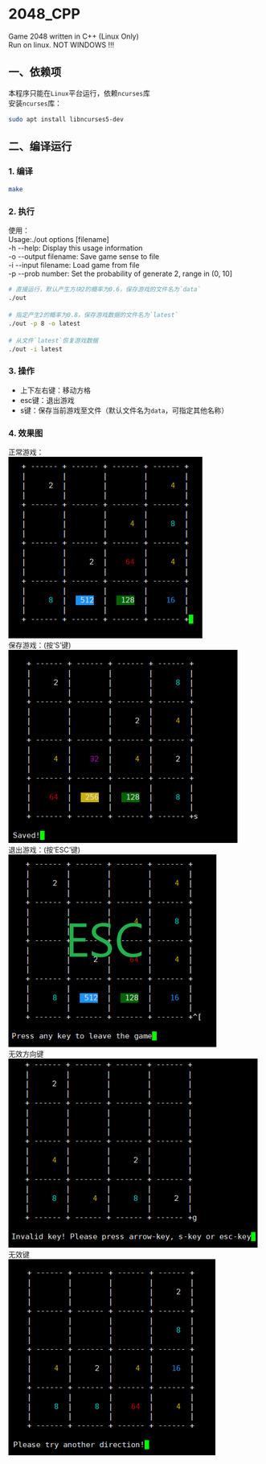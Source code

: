 # 2048_CPP
Game 2048 written in C++ (Linux Only)  
Run on linux. NOT WINDOWS !!!  

## 一、依赖项
本程序只能在`Linux`平台运行，依赖`ncurses`库  
安装`ncurses`库：
```bash
sudo apt install libncurses5-dev
```

## 二、编译运行
### 1. 编译
```bash
make
```

### 2. 执行
使用：  
Usage:./out options [filename]  
	-h --help: Display this usage information   
	-o --output filename: Save game sense to file  
	-i --input filename: Load game from file  
	-p --prob number: Set the probability of generate 2, range in (0, 10]   
```bash
# 直接运行，默认产生方块2的概率为0.6，保存游戏的文件名为`data`
./out

# 指定产生2的概率为0.8，保存游戏数据的文件名为`latest`
./out -p 8 -o latest

# 从文件`latest`恢复游戏数据
./out -i latest
```

### 3. 操作
+ 上下左右键：移动方格
+ esc键：退出游戏
+ s键：保存当前游戏至文件（默认文件名为`data`，可指定其他名称）


### 4. 效果图
正常游戏：  
![2048_0](img/2048_0.png)  
保存游戏：(按‘S’键)  
![2048_SAVE](img/2048_SAVE.png)  
退出游戏：(按‘ESC’键)  
![2048_ESC](img/2048_ESC.png)  
无效方向键   
![2048_DIRERROR](img/2048_DIRERROR.png)  
无效键  
![2048_ERROR](img/2048_ERROR.png)  


